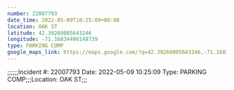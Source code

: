 ```yaml
---
number: 22007793
date_time: 2022-05-09T10:25:09+00:00
location: OAK ST
latitude: 42.39260005643246
longitude: -71.16834490148739
type: PARKING COMP
google_maps_link: https://maps.google.com/?q=42.39260005643246,-71.16834490148739
---
```


;;;;;;Incident #: 22007793   Date: 2022-05-09 10:25:09   Type: PARKING COMP;;;Location: OAK ST;;;
